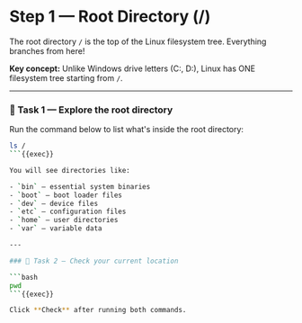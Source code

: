 # Step 1 — Root Directory (/)

The root directory `/` is the top of the Linux filesystem tree. Everything branches from here!

**Key concept:** Unlike Windows drive letters (C:, D:), Linux has ONE filesystem tree starting from `/`.

---

### 🧪 Task 1 — Explore the root directory

Run the command below to list what's inside the root directory:

```bash
ls /
```{{exec}}

You will see directories like:

- `bin` — essential system binaries  
- `boot` — boot loader files  
- `dev` — device files  
- `etc` — configuration files  
- `home` — user directories  
- `var` — variable data

---

### 🧪 Task 2 — Check your current location

```bash
pwd
```{{exec}}

Click **Check** after running both commands.
